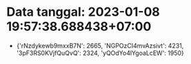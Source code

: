 # Data tanggal: 2023-01-08 19:57:38.688438+07:00

* {'rNzdykewb9mxxB7N': 2665, 'NGPOzCI4mvAzsivt': 4231, '3pF3RS0KVjfQuQvQ': 2324, 'yQOdYo4lYgoaLcEW': 1950}
